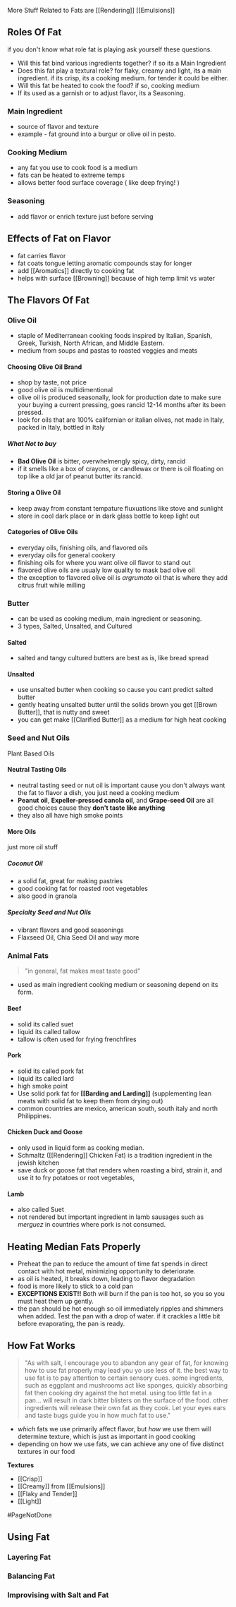 
More Stuff Related to Fats are 
[[Rendering]]
[[Emulsions]]
## Roles Of Fat

if you don't know what role fat is playing ask yourself these questions.

- Will this fat bind various ingredients together? if so its a Main Ingredient
- Does this fat play a textural role? for flaky, creamy and light, its a main ingredient. if its crisp, its a cooking medium. for tender it could be either.
- Will this fat be heated to cook the food? if so, cooking medium
- If its used as a garnish or to adjust flavor, its a Seasoning. 

### Main Ingredient 
- source of flavor and texture
- example - fat ground into a burgur or olive oil in pesto.

### Cooking Medium
- any fat you use to cook food is a medium
- fats can be heated to extreme temps
- allows better food surface coverage ( like deep frying! )

### Seasoning
- add flavor or enrich texture just before serving

## Effects of Fat on Flavor
- fat carries flavor
- fat coats tongue letting aromatic compounds stay for longer
- add [[Aromatics]] directly to cooking fat
- helps with surface [[Browning]] because of high temp limit vs water

## The Flavors Of Fat
### Olive Oil
- staple of Mediterranean cooking foods inspired by Italian, Spanish, Greek, Turkish, North African, and Middle Eastern.
- medium from soups and pastas to roasted veggies and meats

#### Choosing Olive Oil Brand
- shop by taste, not price
- good olive oil is multidimentional
- olive oil is produced seasonally, look for production date to make sure your buying a current pressing, goes rancid 12-14 months after its been pressed.
- look for oils that are 100% californian or italian olives, not made in Italy, packed in Italy, bottled in Italy
##### What Not to buy
- **Bad Olive Oil** is bitter, overwhelmengly spicy, dirty, rancid
- if it smells like a box of crayons, or candlewax or there is oil floating on top like a old jar of peanut butter its rancid.

#### Storing a Olive Oil
- keep away from constant tempature fluxuations like stove and sunlight
- store in cool dark place or in dark glass bottle to keep light out

#### Categories of Olive Oils
- everyday oils, finishing oils, and flavored oils
- everyday oils for general cookery
- finishing oils for where you want olive oil flavor to stand out
- flavored olive oils are usualy low quality to mask bad olive oil
- the exception to flavored olive oil is *argrumato* oil that is where they add citrus fruit while milling

### Butter
 - can be used as cooking medium, main ingredient or seasoning.
 - 3 types, Salted, Unsalted, and Cultured

#### Salted
- salted and tangy cultured butters are best as is, like bread spread

#### Unsalted
- use unsalted butter when cooking so cause you cant predict salted butter
- gently heating unsalted butter until the solids brown you get [[Brown Butter]], that is nutty and sweet
- you can get make [[Clarified Butter]] as a medium for high heat cooking

### Seed and Nut Oils
Plant Based Oils

#### Neutral Tasting Oils
- neutral tasting seed or nut oil is important cause you don't always want the fat to flavor a dish, you just need a cooking medium
- **Peanut oil**, **Expeller-pressed canola oil**, and **Grape-seed Oil** are all good choices cause they **don't taste like anything**
- they also all have high smoke points

#### More Oils
just more oil stuff

##### Coconut Oil
- a solid fat, great for making pastries
- good cooking fat for roasted root vegetables
- also good in granola

##### Specialty Seed and Nut Oils 
- vibrant flavors and good seasonings
- Flaxseed Oil, Chia Seed Oil and way more

### Animal Fats
> "in general, fat makes meat taste good"

- used as main ingredient cooking medium or seasoning depend on its form.

#### Beef
- solid its called suet
- liquid its called tallow
- tallow is often used for frying frenchfires 

#### Pork
- solid its called pork fat
- liquid its called lard
- high smoke point
- Use solid pork fat for **[[Barding and Larding]]** (supplementing lean meats with solid fat to keep them from drying out)
- common countries are mexico, american south, south italy and north Philippines.

#### Chicken Duck and Goose
- only used in liquid form as cooking median.
- Schmaltz ([[Rendering]] Chicken Fat) is a tradition ingredient in the jewish kitchen
- save duck or goose fat that renders when roasting a bird, strain it, and use it to fry potatoes or root vegetables,

#### Lamb
- also called Suet
- not rendered but important ingredient in lamb sausages such as *merguez* in countries where pork is not consumed.

## Heating Median Fats Properly
- Preheat the pan to reduce the amount of time fat spends in direct contact with hot metal, minimizing opportunity to deteriorate.
- as oil is heated, it breaks down, leading to flavor degradation
- food is more likely to stick to a cold pan
- **EXCEPTIONS EXIST!!** Both will burn if the pan is too hot, so you so you must heat them up gently.
- the pan should be hot enough so oil immediately ripples and shimmers when added. Test the pan with a drop of water. if it crackles a little bit before evaporating, the pan is ready.

## How Fat Works
> "As with salt, I encourage you to abandon any gear of fat, for knowing how to use fat properly may lead you yo use less of it. the best way to use fat is to pay attention to certain sensory cues. some ingredients, such as eggplant and mushrooms act like sponges, quickly absorbing fat then cooking dry against the hot metal. using too little fat in a pan... will result in dark bitter blisters on the surface of the food. other ingredients will release their own fat as they cook. Let your eyes ears and taste bugs guide you in how much fat to use."



- *which* fats we use primarily affect flavor, but *how* we use them will determine texture, which is just as important in good cooking
- depending on how we use fats, we can achieve any one of five distinct textures in our food

**Textures**
- [[Crisp]]
- [[Creamy]] from [[Emulsions]]
- [[Flaky and Tender]]
- [[Light]]


#PageNotDone 

## Using Fat



### Layering Fat

### Balancing Fat

### Improvising with Salt and Fat